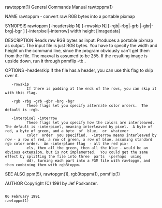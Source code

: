 rawtoppm(1)                                                                              General Commands Manual                                                                              rawtoppm(1)

NAME
       rawtoppm - convert raw RGB bytes into a portable pixmap

SYNOPSIS
       rawtoppm [-headerskip N] [-rowskip N] [-rgb|-rbg|-grb |-gbr|-brg|-bgr ] [-interpixel|-interrow] width height [imagedata]

DESCRIPTION
       Reads raw RGB bytes as input.  Produces a portable pixmap as output.  The input file is just RGB bytes.  You have to specify the width and height on the command line, since the program obviously
       can't get them from the file.  The maxval is assumed to be 255.  If the resulting image is upside down, run it through pnmflip -tb .

OPTIONS
       -headerskip
              If the file has a header, you can use this flag to skip over it.

       -rowskip
              If there is padding at the ends of the rows, you can skip it with this flag.

       -rgb -rbg -grb -gbr -brg -bgr
              These flags let you specify alternate color orders.  The default is -rgb.

       -interpixel -interrow
              These flags let you specify how the colors are interleaved.  The default is -interpixel, meaning interleaved by pixel.  A byte of red, a byte of green, and a byte  of  blue,  or  whatever
              color  order  you specified.  -interrow means interleaved by row - a row of red, a row of green, a row of blue, assuming standard rgb color order.  An -interplane flag  - all the red pix‐
              els, then all the green, then all the blue - would be an obvious extension, but is not implemented.  You could get the same effect by splitting the file into three  parts  (perhaps  using
              dd), turning each part into a PGM file with rawtopgm, and then combining them with rgb3toppm.

SEE ALSO
       ppm(5), rawtopgm(1), rgb3toppm(1), pnmflip(1)

AUTHOR
       Copyright (C) 1991 by Jef Poskanzer.

                                                                                             06 February 1991                                                                                 rawtoppm(1)
